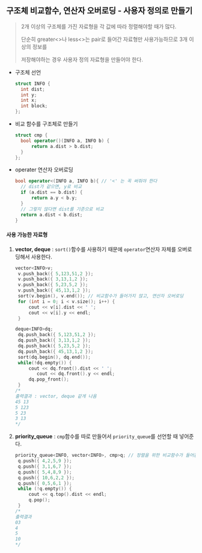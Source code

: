 ## 구조체 비교함수, 연산자 오버로딩 - 사용자 정의로 만들기



> 2개 이상의 구조체를 가진 자료형을 각 값에 따라 정렬해야할 때가 많다. 
>
> 단순히 greater<>나 less<>는 pair로 들어간 자료형만 사용가능하므로 3개 이상의 정보를 
>
> 저장해야하는 경우 사용자 정의 자료형을 만들어야 한다.



- 구조체 선언 

  ```c++
  struct INFO {
  	int dist;
  	int y;
  	int x;
  	int block;
  };
  ```

  

- 비교 함수를 구조체로 만들기

  ```c++
  struct cmp {
  	bool operator()(INFO a, INFO b) {
  		return a.dist > b.dist;
  	}
  };
  ```

  

- operater 연산자 오버로딩

  ```c++
  bool operator<(INFO a, INFO b){ // '<' 는 꼭 써줘야 한다
  	// dist가 같으면, y로 비교
  	if (a.dist == b.dist) {
  		return a.y < b.y;
  	}
   	// 그렇지 않다면 dist를 기준으로 비교
  	return a.dist < b.dist;
  }
  ```



#### 사용 가능한 자료형

1. **vector, deque** :  `sort()`함수를 사용하기 때문에 `operator`연산자 자체를 오버로딩해서 사용한다.

   ```c++
   vector<INFO>v;
   	v.push_back({ 5,123,51,2 });
   	v.push_back({ 3,13,1,2 }); 
   	v.push_back({ 5,23,5,2 });
   	v.push_back({ 45,13,1,2 });
   	sort(v.begin(), v.end()); // 비교함수가 들어가지 않고, 연산자 오버로딩
   	for (int i = 0; i < v.size(); i++) {
   		cout << v[i].dist << ' ';
   		cout << v[i].y << endl;
   	}
   
   deque<INFO>dq;
   	dq.push_back({ 5,123,51,2 });
   	dq.push_back({ 3,13,1,2 });
   	dq.push_back({ 5,23,5,2 });
   	dq.push_back({ 45,13,1,2 });
   	sort(dq.begin(), dq.end());
   	while(!dq.empty()) {
   		cout << dq.front().dist << ' ';
           cout << dq.front().y << endl;
   		dq.pop_front();
   	}
   /* 
   출력결과 : vector, deque 같게 나옴
   45 13
   5 123
   5 23
   3 13
   */
   ```

   

2. **priority_queue** : `cmp`함수를 따로 만들어서 `priority_queue`를 선언할 때 넣어준다.

   ```c++
   priority_queue<INFO, vector<INFO>, cmp>q; // 정렬을 위한 비교함수가 들어감
   	q.push({ 4,2,5,9 });
   	q.push({ 3,1,6,7 });
   	q.push({ 5,4,8,9 });
   	q.push({ 10,6,2,2 });
   	q.push({ 0,5,6,1 });
   	while (!q.empty()) {
   		cout << q.top().dist << endl;
   		q.pop();
   	}
   /*
   출력결과
   03
   4
   5
   10
   */
   ```